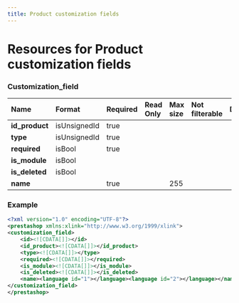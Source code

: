 ```yaml
---
title: Product customization fields
---
```


# Resources for Product customization fields

### Customization_field

|      Name      |    Format    | Required | Read Only | Max size | Not filterable | Description |
| :------------- | :----------- | :------- | :-------- | :------- | :------------- | :---------- |
| **id_product** | isUnsignedId | true     |           |          |                |             |
| **type**       | isUnsignedId | true     |           |          |                |             |
| **required**   | isBool       | true     |           |          |                |             |
| **is_module**  | isBool       |          |           |          |                |             |
| **is_deleted** | isBool       |          |           |          |                |             |
| **name**       |              | true     |           | 255      |                |             |


### Example

```xml
<?xml version="1.0" encoding="UTF-8"?>
<prestashop xmlns:xlink="http://www.w3.org/1999/xlink">
<customization_field>
	<id><![CDATA[]]></id>
	<id_product><![CDATA[]]></id_product>
	<type><![CDATA[]]></type>
	<required><![CDATA[]]></required>
	<is_module><![CDATA[]]></is_module>
	<is_deleted><![CDATA[]]></is_deleted>
	<name><language id="1"></language><language id="2"></language></name>
</customization_field>
</prestashop>
```

